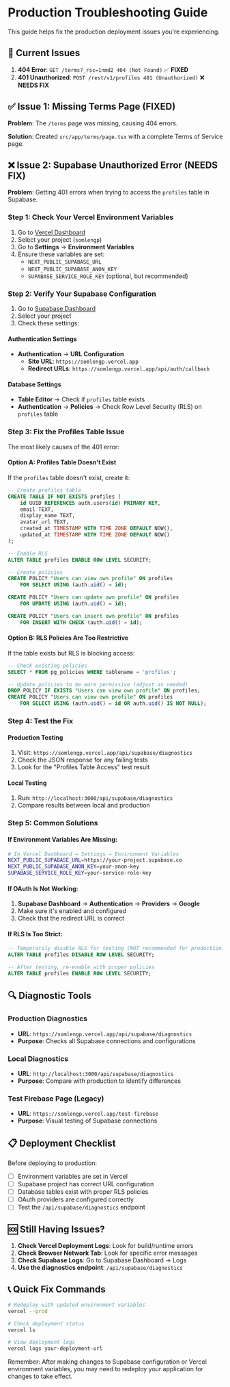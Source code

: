 # Production Troubleshooting Guide

This guide helps fix the production deployment issues you're experiencing.

## 🚨 Current Issues

1. **404 Error**: `GET /terms?_rsc=1nmd2 404 (Not Found)` ✅ **FIXED**
2. **401 Unauthorized**: `POST /rest/v1/profiles 401 (Unauthorized)` ❌ **NEEDS FIX**

## ✅ Issue 1: Missing Terms Page (FIXED)

**Problem**: The `/terms` page was missing, causing 404 errors.

**Solution**: Created `src/app/terms/page.tsx` with a complete Terms of Service page.

## ❌ Issue 2: Supabase Unauthorized Error (NEEDS FIX)

**Problem**: Getting 401 errors when trying to access the `profiles` table in Supabase.

### Step 1: Check Your Vercel Environment Variables

1. Go to [Vercel Dashboard](https://vercel.com/dashboard)
2. Select your project (`somlengp`)
3. Go to **Settings** → **Environment Variables**
4. Ensure these variables are set:
   - `NEXT_PUBLIC_SUPABASE_URL`
   - `NEXT_PUBLIC_SUPABASE_ANON_KEY`
   - `SUPABASE_SERVICE_ROLE_KEY` (optional, but recommended)

### Step 2: Verify Your Supabase Configuration

1. Go to [Supabase Dashboard](https://supabase.com/dashboard)
2. Select your project
3. Check these settings:

#### Authentication Settings
- **Authentication** → **URL Configuration**
  - **Site URL**: `https://somlengp.vercel.app`
  - **Redirect URLs**: `https://somlengp.vercel.app/api/auth/callback`

#### Database Settings
- **Table Editor** → Check if `profiles` table exists
- **Authentication** → **Policies** → Check Row Level Security (RLS) on `profiles` table

### Step 3: Fix the Profiles Table Issue

The most likely causes of the 401 error:

#### Option A: Profiles Table Doesn't Exist
If the `profiles` table doesn't exist, create it:

```sql
-- Create profiles table
CREATE TABLE IF NOT EXISTS profiles (
    id UUID REFERENCES auth.users(id) PRIMARY KEY,
    email TEXT,
    display_name TEXT,
    avatar_url TEXT,
    created_at TIMESTAMP WITH TIME ZONE DEFAULT NOW(),
    updated_at TIMESTAMP WITH TIME ZONE DEFAULT NOW()
);

-- Enable RLS
ALTER TABLE profiles ENABLE ROW LEVEL SECURITY;

-- Create policies
CREATE POLICY "Users can view own profile" ON profiles
    FOR SELECT USING (auth.uid() = id);

CREATE POLICY "Users can update own profile" ON profiles
    FOR UPDATE USING (auth.uid() = id);

CREATE POLICY "Users can insert own profile" ON profiles
    FOR INSERT WITH CHECK (auth.uid() = id);
```

#### Option B: RLS Policies Are Too Restrictive
If the table exists but RLS is blocking access:

```sql
-- Check existing policies
SELECT * FROM pg_policies WHERE tablename = 'profiles';

-- Update policies to be more permissive (adjust as needed)
DROP POLICY IF EXISTS "Users can view own profile" ON profiles;
CREATE POLICY "Users can view own profile" ON profiles
    FOR SELECT USING (auth.uid() = id OR auth.uid() IS NOT NULL);
```

### Step 4: Test the Fix

#### Production Testing
1. Visit: `https://somlengp.vercel.app/api/supabase/diagnostics`
2. Check the JSON response for any failing tests
3. Look for the "Profiles Table Access" test result

#### Local Testing
1. Run: `http://localhost:3000/api/supabase/diagnostics`
2. Compare results between local and production

### Step 5: Common Solutions

#### If Environment Variables Are Missing:
```bash
# In Vercel Dashboard → Settings → Environment Variables
NEXT_PUBLIC_SUPABASE_URL=https://your-project.supabase.co
NEXT_PUBLIC_SUPABASE_ANON_KEY=your-anon-key
SUPABASE_SERVICE_ROLE_KEY=your-service-role-key
```

#### If OAuth Is Not Working:
1. **Supabase Dashboard** → **Authentication** → **Providers** → **Google**
2. Make sure it's enabled and configured
3. Check that the redirect URL is correct

#### If RLS Is Too Strict:
```sql
-- Temporarily disable RLS for testing (NOT recommended for production)
ALTER TABLE profiles DISABLE ROW LEVEL SECURITY;

-- After testing, re-enable with proper policies
ALTER TABLE profiles ENABLE ROW LEVEL SECURITY;
```

## 🔍 Diagnostic Tools

### Production Diagnostics
- **URL**: `https://somlengp.vercel.app/api/supabase/diagnostics`
- **Purpose**: Checks all Supabase connections and configurations

### Local Diagnostics
- **URL**: `http://localhost:3000/api/supabase/diagnostics`
- **Purpose**: Compare with production to identify differences

### Test Firebase Page (Legacy)
- **URL**: `https://somlengp.vercel.app/test-firebase`
- **Purpose**: Visual testing of Supabase connections

## 📋 Deployment Checklist

Before deploying to production:

- [ ] Environment variables are set in Vercel
- [ ] Supabase project has correct URL configuration
- [ ] Database tables exist with proper RLS policies
- [ ] OAuth providers are configured correctly
- [ ] Test the `/api/supabase/diagnostics` endpoint

## 🆘 Still Having Issues?

1. **Check Vercel Deployment Logs**: Look for build/runtime errors
2. **Check Browser Network Tab**: Look for specific error messages
3. **Check Supabase Logs**: Go to Supabase Dashboard → Logs
4. **Use the diagnostics endpoint**: `/api/supabase/diagnostics`

## 📞 Quick Fix Commands

```bash
# Redeploy with updated environment variables
vercel --prod

# Check deployment status
vercel ls

# View deployment logs
vercel logs your-deployment-url
```

Remember: After making changes to Supabase configuration or Vercel environment variables, you may need to redeploy your application for changes to take effect.